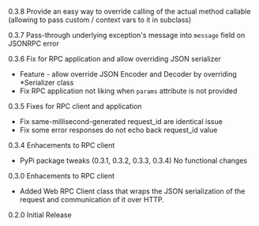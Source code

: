 0.3.8 Provide an easy way to override calling of the actual method callable (allowing to pass custom / context vars to it in subclass)

0.3.7 Pass-through underlying exception's message into `message` field on JSONRPC error

0.3.6 Fix for RPC application and allow overriding JSON serializer

- Feature - allow override JSON Encoder and Decoder by overriding *Serializer class
- Fix RPC application not liking when `params` attribute is not provided

0.3.5 Fixes for RPC client and application

- Fix same-millisecond-generated request_id are identical issue
- Fix some error responses do not echo back request_id value

0.3.4 Enhacements to RPC client

- PyPi package tweaks (0.3.1, 0.3.2, 0.3.3, 0.3.4)
  No functional changes

0.3.0 Enhacements to RPC client

- Added Web RPC Client class that wraps the JSON serialization of the request and communication of it over HTTP.

0.2.0 Initial Release
